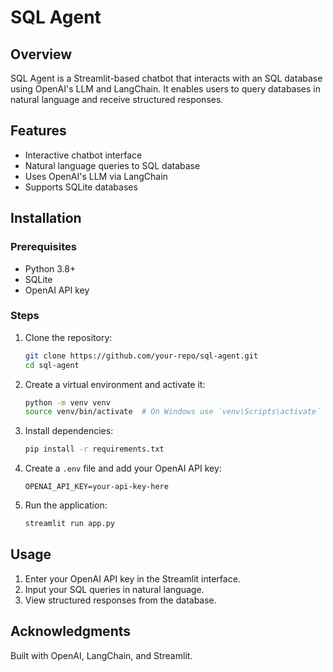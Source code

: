 # SQL Agent

## Overview
SQL Agent is a Streamlit-based chatbot that interacts with an SQL database using OpenAI's LLM and LangChain. It enables users to query databases in natural language and receive structured responses.

## Features
- Interactive chatbot interface
- Natural language queries to SQL database
- Uses OpenAI's LLM via LangChain
- Supports SQLite databases

## Installation
### Prerequisites
- Python 3.8+
- SQLite
- OpenAI API key

### Steps
1. Clone the repository:
   ```bash
   git clone https://github.com/your-repo/sql-agent.git
   cd sql-agent
   ```
2. Create a virtual environment and activate it:
   ```bash
   python -m venv venv
   source venv/bin/activate  # On Windows use `venv\Scripts\activate`
   ```
3. Install dependencies:
   ```bash
   pip install -r requirements.txt
   ```
4. Create a `.env` file and add your OpenAI API key:
   ```
   OPENAI_API_KEY=your-api-key-here
   ```
5. Run the application:
   ```bash
   streamlit run app.py
   ```

## Usage
1. Enter your OpenAI API key in the Streamlit interface.
2. Input your SQL queries in natural language.
3. View structured responses from the database.


## Acknowledgments
Built with OpenAI, LangChain, and Streamlit.

